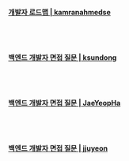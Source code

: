 <br><br>
#### [개발자 로드맵 | kamranahmedse](https://github.com/kamranahmedse/developer-roadmap)   
<br><br>   
#### [백엔드 개발자 면접 질문 | ksundong](https://github.com/ksundong/backend-interview-question)
<br><br>
#### [백엔드 개발자 면접 질문 | JaeYeopHa](https://github.com/JaeYeopHan/Interview_Question_for_Beginner)
<br><br>
#### [백엔드 개발자 면접 질문 | jjuyeon](https://github.com/jjuyeon/Tech-Interview-Study/blob/main/README.md#page_facing_up-how-to-contribute)

